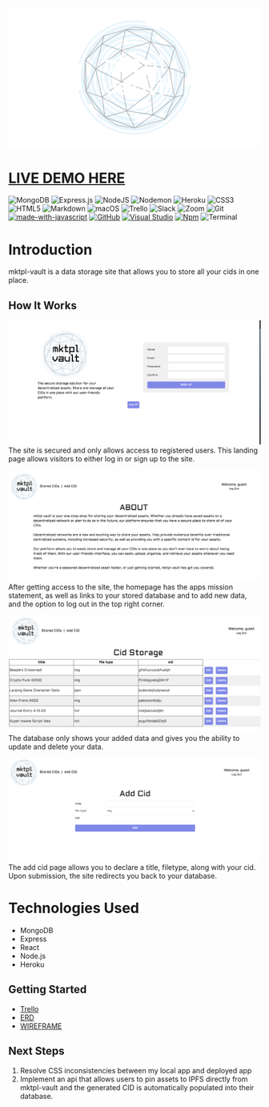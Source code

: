 ![](src/photos/readmeheader.png)

# [LIVE DEMO HERE](https://mktpl-vault.herokuapp.com/)

![MongoDB](https://img.shields.io/badge/MongoDB-%234ea94b.svg?style=for-the-badge&logo=mongodb&logoColor=white)
![Express.js](https://img.shields.io/badge/express.js-%23404d59.svg?style=for-the-badge&logo=express&logoColor=%2361DAFB)
![NodeJS](https://img.shields.io/badge/node.js-6DA55F?style=for-the-badge&logo=node.js&logoColor=white)
![Nodemon](https://img.shields.io/badge/NODEMON-%23323330.svg?style=for-the-badge&logo=nodemon&logoColor=%BBDEAD)
![Heroku](https://img.shields.io/badge/heroku-%23430098.svg?style=for-the-badge&logo=heroku&logoColor=white)
![CSS3](https://img.shields.io/badge/css3-%231572B6.svg?style=for-the-badge&logo=css3&logoColor=white)
![HTML5](https://img.shields.io/badge/html5-%23E34F26.svg?style=for-the-badge&logo=html5&logoColor=white)
![Markdown](https://img.shields.io/badge/markdown-%23000000.svg?style=for-the-badge&logo=markdown&logoColor=white)
![macOS](https://img.shields.io/badge/mac%20os-000000?style=for-the-badge&logo=macos&logoColor=F0F0F0)
![Trello](https://img.shields.io/badge/Trello-%23026AA7.svg?style=for-the-badge&logo=Trello&logoColor=white)
![Slack](https://img.shields.io/badge/Slack-4A154B?style=for-the-badge&logo=slack&logoColor=white)
![Zoom](https://img.shields.io/badge/Zoom-2D8CFF?style=for-the-badge&logo=zoom&logoColor=white)
![Git](https://img.shields.io/badge/git-%23F05033.svg?style=for-the-badge&logo=git&logoColor=white)
[![made-with-javascript](https://img.shields.io/badge/Made%20with-JavaScript-1f425f.svg)](https://www.javascript.com)
[![GitHub](https://badgen.net/badge/icon/github?icon=github&label)](https://github.com)
[![Visual Studio](https://badgen.net/badge/icon/visualstudio?icon=visualstudio&label)](https://visualstudio.microsoft.com)
[![Npm](https://badgen.net/badge/icon/npm?icon=npm&label)](https://https://npmjs.com/)
![Terminal](https://badgen.net/badge/icon/terminal?icon=terminal&label)


# Introduction
mktpl-vault is a data storage site that allows you to store all your cids in one place.

## How It Works
![](src/photos/landing-page.png)
The site is secured and only allows access to registered users. This landing page allows visitors to either log in or sign up to the site.

![](src/photos/homepage.png)
After getting access to the site, the homepage has the apps mission statement, as well as links to your stored database and to add new data, and the option to log out in the top right corner.

![](src/photos/stored-cids.png)
The database only shows your added data and gives you the ability to update and delete your data. 

![](src/photos/add-cid.png)
The add cid page allows you to declare a title, filetype, along with your cid. Upon submission, the site redirects you back to your database.

# Technologies Used
- MongoDB
- Express
- React
- Node.js
- Heroku

## Getting Started
- [Trello](https://trello.com/invite/b/88WmbWGW/ATTIc92f271f460a07db62b2b668e3fcfe0f30317340/project-3)
- [ERD](https://lucid.app/lucidchart/10a3e830-b08e-4b32-b93c-a6b339b8420f/edit?viewport_loc=-24%2C-86%2C1045%2C526%2C0_0&invitationId=inv_16aaec1a-50ff-426c-8605-3d9ec1b9929e)
- [WIREFRAME](https://whimsical.com/project-3-XjEJ9uwP75FzJgfjL51t7)

## Next Steps
1. Resolve CSS inconsistencies between my local app and deployed app
2. Implement an api that allows users to pin assets to IPFS directly from mktpl-vault and the generated CID is automatically populated into their database.